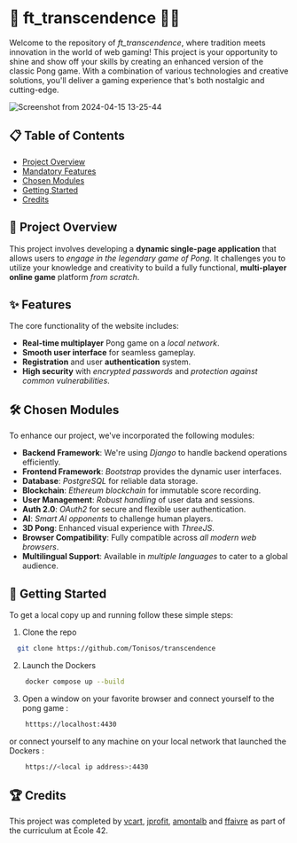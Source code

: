 # 🚀 ft_transcendence 👾🏓

Welcome to the repository of *ft_transcendence*, where tradition meets innovation in the world of web gaming! This project is your opportunity to shine and show off your skills by creating an enhanced version of the classic Pong game. With a combination of various technologies and creative solutions, you'll deliver a gaming experience that's both nostalgic and cutting-edge.

![Screenshot from 2024-04-15 13-25-44](https://github.com/Tonisos/transcendence/assets/112975047/b9a4cae8-ae50-4ec3-b860-0d4656ea2b70)


## 📋 Table of Contents

- [Project Overview](#project-overview)
- [Mandatory Features](#mandatory-features)
- [Chosen Modules](#chosen-modules)
- [Getting Started](#getting-started)
- [Credits](#credits)

## 🌟 Project Overview

This project involves developing a **dynamic single-page application** that allows users to *engage in the legendary game of Pong*. It challenges you to utilize your knowledge and creativity to build a fully functional, **multi-player online game** platform *from scratch*.

## ✨ Features

The core functionality of the website includes:
- **Real-time multiplayer** Pong game on a *local network*.
- **Smooth user interface** for seamless gameplay.
- **Registration** and user **authentication** system.
- **High security** with *encrypted passwords* and *protection against common vulnerabilities*.

## 🛠 Chosen Modules

To enhance our project, we've incorporated the following modules:
- **Backend Framework**: We're using *Django* to handle backend operations efficiently.
- **Frontend Framework**: *Bootstrap* provides the dynamic user interfaces.
- **Database**: *PostgreSQL* for reliable data storage.
- **Blockchain**: *Ethereum blockchain* for immutable score recording.
- **User Management**: *Robust handling* of user data and sessions.
- **Auth 2.0**: *OAuth2* for secure and flexible user authentication.
- **AI**: *Smart AI opponents* to challenge human players.
- **3D Pong**: Enhanced visual experience with *ThreeJS*.
- **Browser Compatibility**: Fully compatible across *all modern web browsers*.
- **Multilingual Support**: Available in *multiple languages* to cater to a global audience.

## 🚀 Getting Started

To get a local copy up and running follow these simple steps:
1. Clone the repo
```sh
  git clone https://github.com/Tonisos/transcendence
```
  
2. Launch the Dockers
```sh
    docker compose up --build
```
3. Open a window on your favorite browser and connect yourself to the pong game :
```sh
    htttps://localhost:4430
```
or connect yourself to any machine on your local network that launched the Dockers :
```sh
    https://<local ip address>:4430
```
## 🏆 Credits
This project was completed by [vcart](https://github.com/wayzeek), [jprofit](https://github.com/JohanPrft), [amontalb](https://github.com/Tonisos) and [ffaivre](https://github.com/MaddRaven) as part of the curriculum at École 42.
